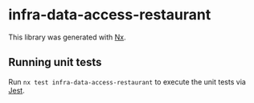 # infra-data-access-restaurant

This library was generated with [Nx](https://nx.dev).

## Running unit tests

Run `nx test infra-data-access-restaurant` to execute the unit tests via [Jest](https://jestjs.io).
